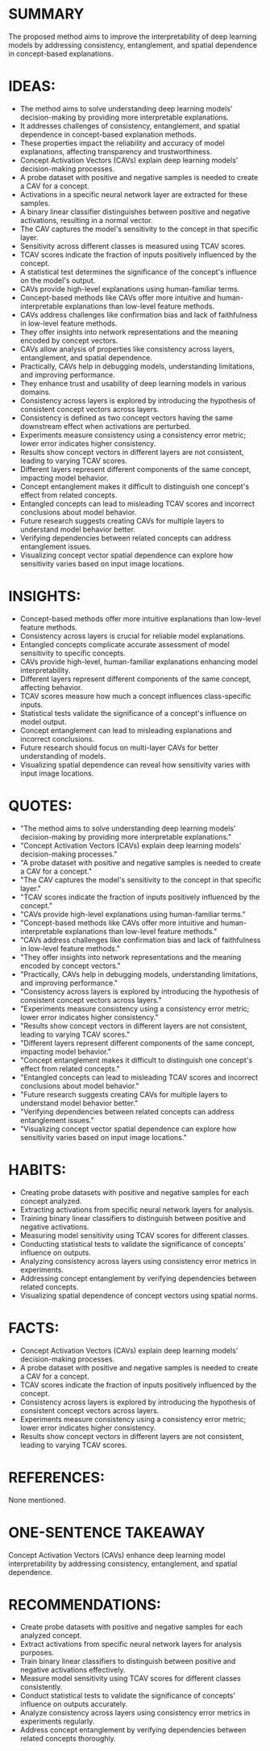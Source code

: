 # SUMMARY
The proposed method aims to improve the interpretability of deep learning models by addressing consistency, entanglement, and spatial dependence in concept-based explanations.

# IDEAS:
- The method aims to solve understanding deep learning models' decision-making by providing more interpretable explanations.
- It addresses challenges of consistency, entanglement, and spatial dependence in concept-based explanation methods.
- These properties impact the reliability and accuracy of model explanations, affecting transparency and trustworthiness.
- Concept Activation Vectors (CAVs) explain deep learning models' decision-making processes.
- A probe dataset with positive and negative samples is needed to create a CAV for a concept.
- Activations in a specific neural network layer are extracted for these samples.
- A binary linear classifier distinguishes between positive and negative activations, resulting in a normal vector.
- The CAV captures the model's sensitivity to the concept in that specific layer.
- Sensitivity across different classes is measured using TCAV scores.
- TCAV scores indicate the fraction of inputs positively influenced by the concept.
- A statistical test determines the significance of the concept's influence on the model's output.
- CAVs provide high-level explanations using human-familiar terms.
- Concept-based methods like CAVs offer more intuitive and human-interpretable explanations than low-level feature methods.
- CAVs address challenges like confirmation bias and lack of faithfulness in low-level feature methods.
- They offer insights into network representations and the meaning encoded by concept vectors.
- CAVs allow analysis of properties like consistency across layers, entanglement, and spatial dependence.
- Practically, CAVs help in debugging models, understanding limitations, and improving performance.
- They enhance trust and usability of deep learning models in various domains.
- Consistency across layers is explored by introducing the hypothesis of consistent concept vectors across layers.
- Consistency is defined as two concept vectors having the same downstream effect when activations are perturbed.
- Experiments measure consistency using a consistency error metric; lower error indicates higher consistency.
- Results show concept vectors in different layers are not consistent, leading to varying TCAV scores.
- Different layers represent different components of the same concept, impacting model behavior.
- Concept entanglement makes it difficult to distinguish one concept's effect from related concepts.
- Entangled concepts can lead to misleading TCAV scores and incorrect conclusions about model behavior.
- Future research suggests creating CAVs for multiple layers to understand model behavior better.
- Verifying dependencies between related concepts can address entanglement issues.
- Visualizing concept vector spatial dependence can explore how sensitivity varies based on input image locations.

# INSIGHTS:
- Concept-based methods offer more intuitive explanations than low-level feature methods.
- Consistency across layers is crucial for reliable model explanations.
- Entangled concepts complicate accurate assessment of model sensitivity to specific concepts.
- CAVs provide high-level, human-familiar explanations enhancing model interpretability.
- Different layers represent different components of the same concept, affecting behavior.
- TCAV scores measure how much a concept influences class-specific inputs.
- Statistical tests validate the significance of a concept's influence on model output.
- Concept entanglement can lead to misleading explanations and incorrect conclusions.
- Future research should focus on multi-layer CAVs for better understanding of models.
- Visualizing spatial dependence can reveal how sensitivity varies with input image locations.

# QUOTES:
- "The method aims to solve understanding deep learning models' decision-making by providing more interpretable explanations."
- "Concept Activation Vectors (CAVs) explain deep learning models' decision-making processes."
- "A probe dataset with positive and negative samples is needed to create a CAV for a concept."
- "The CAV captures the model's sensitivity to the concept in that specific layer."
- "TCAV scores indicate the fraction of inputs positively influenced by the concept."
- "CAVs provide high-level explanations using human-familiar terms."
- "Concept-based methods like CAVs offer more intuitive and human-interpretable explanations than low-level feature methods."
- "CAVs address challenges like confirmation bias and lack of faithfulness in low-level feature methods."
- "They offer insights into network representations and the meaning encoded by concept vectors."
- "Practically, CAVs help in debugging models, understanding limitations, and improving performance."
- "Consistency across layers is explored by introducing the hypothesis of consistent concept vectors across layers."
- "Experiments measure consistency using a consistency error metric; lower error indicates higher consistency."
- "Results show concept vectors in different layers are not consistent, leading to varying TCAV scores."
- "Different layers represent different components of the same concept, impacting model behavior."
- "Concept entanglement makes it difficult to distinguish one concept's effect from related concepts."
- "Entangled concepts can lead to misleading TCAV scores and incorrect conclusions about model behavior."
- "Future research suggests creating CAVs for multiple layers to understand model behavior better."
- "Verifying dependencies between related concepts can address entanglement issues."
- "Visualizing concept vector spatial dependence can explore how sensitivity varies based on input image locations."

# HABITS:
- Creating probe datasets with positive and negative samples for each concept analyzed.
- Extracting activations from specific neural network layers for analysis.
- Training binary linear classifiers to distinguish between positive and negative activations.
- Measuring model sensitivity using TCAV scores for different classes.
- Conducting statistical tests to validate the significance of concepts' influence on outputs.
- Analyzing consistency across layers using consistency error metrics in experiments.
- Addressing concept entanglement by verifying dependencies between related concepts.
- Visualizing spatial dependence of concept vectors using spatial norms.

# FACTS:
- Concept Activation Vectors (CAVs) explain deep learning models' decision-making processes.
- A probe dataset with positive and negative samples is needed to create a CAV for a concept.
- TCAV scores indicate the fraction of inputs positively influenced by the concept.
- Consistency across layers is explored by introducing the hypothesis of consistent concept vectors across layers.
- Experiments measure consistency using a consistency error metric; lower error indicates higher consistency.
- Results show concept vectors in different layers are not consistent, leading to varying TCAV scores.

# REFERENCES:
None mentioned.

# ONE-SENTENCE TAKEAWAY
Concept Activation Vectors (CAVs) enhance deep learning model interpretability by addressing consistency, entanglement, and spatial dependence.

# RECOMMENDATIONS:
- Create probe datasets with positive and negative samples for each analyzed concept.
- Extract activations from specific neural network layers for analysis purposes.
- Train binary linear classifiers to distinguish between positive and negative activations effectively.
- Measure model sensitivity using TCAV scores for different classes consistently.
- Conduct statistical tests to validate the significance of concepts' influence on outputs accurately.
- Analyze consistency across layers using consistency error metrics in experiments regularly.
- Address concept entanglement by verifying dependencies between related concepts thoroughly.